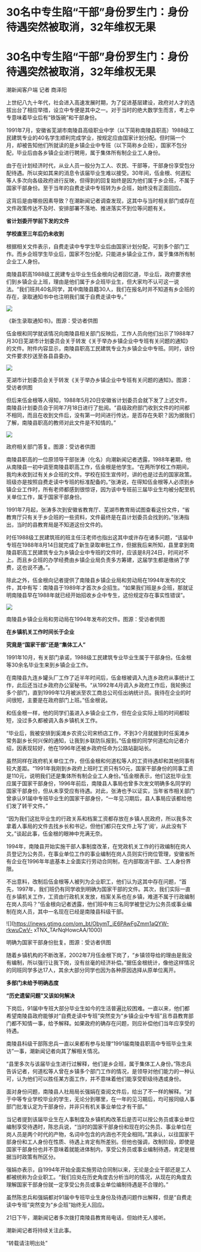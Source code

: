 # 30名中专生陷“干部”身份罗生门：身份待遇突然被取消，32年维权无果

# 30名中专生陷“干部”身份罗生门：身份待遇突然被取消，32年维权无果

潮新闻客户端 记者 商泽阳

上世纪八九十年代，社会进入高速发展时期，为了促进基层建设，政府对人才的选拔出台了相应举措，设立中专便是其中之一。对于当时的绝大数学生而言，考上中专意味着毕业后有“铁饭碗”和干部身份。

1991年7月，安徽省芜湖市南陵县高级职业中学（以下简称南陵县职高）1988级工民建筑专业的40名学生顺利完成学业，按规定应由国家计划分配。但时隔一个月，却被告知他们所就读的是乡镇企业中专班（以下简称乡企班），国家不包分配，毕业后由各乡镇企业进行聘用，属于集体所有制企业工人身份。

由于在计划经济时代，从业人员一般分为工人、农民、干部等，干部身份享受包分配待遇。所以突如其来的消息令该届毕业生难以接受。30年间，伍金根、何道松等人多次向各级政府进行反映，但得到的回复始终是因为他们属于乡企班，不属于国家干部身份。至于当年的自费走读中专班转为乡企班，始终没有正面回应。

这背后是由哪些因素导致？在潮新闻记者调查发现，这其中与当时相关部门或存在文件政策传达不及时、安排部署不落地、推进落实不到位等问题有关。

**省计划委开学前下发的文件**

**学校直至三年后仍未收到**

根据相关文件表示，自费走读中专学生毕业后由国家计划分配，可到多个部门工作。而乡企班学生毕业后，国家不包分配，只能进乡镇企业工作，属于集体所有制企业工人身份。

南陵县职高1988级工民建专业毕业生伍金根向记者回忆道，毕业后，政府要求他们到乡镇企业上班，理由是他们属于乡企班毕业生，但大家均不认可这一说法。“我们班共40名同学，其中南陵县籍30人，我们在报名时并不知道有乡企班的存在，录取通知书中也注明我们属于自费走读中专。”

![](https://inews.gtimg.com/om_bt/OMDcBZm4rWvgBNwrWvoU9eW_y9moLKnHTyfrx4hbSgJXEAA/1000)

《新生录取通知书》。图源：受访者供图

伍金根和同学就该情况向南陵县相关部门反映后，工作人员向他们出示了1988年7月30日芜湖市计划委员会关于转发《关于举办乡镇企业中专班有关问题的通知》的文件。附件内容显示，南陵县职高工民建筑专业为乡镇企业中专班。同时，该份文件要求抄送至各县县委办。

![](https://inews.gtimg.com/om_bt/OVFRHt3j11OGwIOpHva1cyyASXmK0JSQbPpuKsZKj-j2IAA/1000)

芜湖市计划委员会关于转发《关于举办乡镇企业中专班有关问题的通知》。图源：受访者供图

但后来伍金根等人得知，1988年5月20日安徽省计划委员会就下发了上述文件，南陵县计划委员会于同年7月18日进行了批阅。“县级政府部门收到文件的时间都不相同，而且在收到文件后，没有第一时间进行传达，是否存在失职？因为据我们了解，南陵县职高的教师对此文件是不知情的。”

![](https://inews.gtimg.com/om_bt/OCZOHd2ILvJ2dy18t18W7kcwop3bUlDoxsQzKMEDup3vwAA/1000)

政府相关部门答复。图源：受访者供图

南陵县职高的一位原领导干部张涛（化名）向潮新闻记者透露，1988年暑期，他从南陵县一初中调至南陵县职高工作，伍金根是他学生。“在两所学校工作期间，我均未收到过有关乡企班的文件。学校在招生宣传时，讲的也是过去的国家政策。班级亦是按照自费走读中专班的标准配备的。”张涛说，在得知伍金根等人必须到乡镇企业工作时，所有老师都感到很惊讶，因为该中专班前三届毕业生均被分配至机关单位工作，属于国家干部身份。

1991年7月起，张涛多次到安徽省教育厅、芜湖市教育局试图查看这份文件，“省教育厅只有关于乡企班的一些资料，文件最终是在县计划委员会找到的。”张涛指出，当时的县教育局是不知道这份文件的。

时任1988级工民建筑班的班主任汪老师也指出这其中或许存在诸多问题，“该届中专班在1988年8月14日就完成了新生录取审批工作，但据我后来所知，县里拿到南陵县职高工民建筑专业为乡镇企业中专班的文件时，应该是8月24日，时间对不上。而且乡企班的办学经费由乡镇企业局负责多方筹建，这届学生都是缴纳了学费，这也说不通。”。

除此之外，伍金根向记者提供了南陵县乡镇企业局和劳动局在1994年发布的文件，其中有写：南陵县于1989年才首次乡企招生。“如果我们班是乡企班，那就证明南陵县早在1988年就已经开始招收乡企中专生，这份规定存在事实性错误”。

![](https://inews.gtimg.com/om_bt/O3ixuplvMSbwOa25ytns3BKJUPnf_6maEn34O8uhF6EyAAA/1000)

南陵县乡镇企业局和劳动局在1994年发布的文件。图源：受访者供图

**在乡镇机关工作时间长于企业**

**究竟是“国家干部”还是“集体工人”**

1991年10月，有关部门承诺，1988级工民建筑专业毕业生属于干部身份。伍金根等30余名毕业生来到乡镇企业工作。

在南陵县九连乡罐头厂工作了近半年时间后，伍金根被调入九连乡政府从事统计工作，此后还当过乡政府办公室秘书。“从1992年4月调入乡政府工作后，我轮换过多个部门，直到1999年12月被派至农工商总公司任出纳统计员。我待在企业的时间很短，主要是在政府部门上班。”伍金根说。

和伍金根一样，他的同学们虽进入乡镇企业工作，但在企业实际上班的时间都较短，没过多久都被调入各乡镇机关工作。

“毕业后，我被安排到奚滩乡农资公司宋桥店工作，不到3个月就接到时任奚滩乡常务副乡长何兴保的通知，让我到乡联防队报到。”伍金根的同学何道松向记者介绍，因表现较好，他在1996年还被乡政府任命为公路站副站长。

虽然同样在政府机关单位工作，但伍金根和何道松等人的工资待遇却和其他同事有较大差距。“1991年我刚到乡政府上班时工资只有50元，国家干部身份的同事工资是110元，说明我们还是集体所有制企业工人身份。”伍金根表示，他们这批毕业生应属于国家干部身份，1996年前后，南陵县人事局也曾多次发文明确多名同学的国家干部身份，但从未享受应有待遇。对此，张涛也予以证实，当年省市相关部门曾承认91届中专班毕业生的国家干部身份，“一年见习期后，县人事局应该都给他们发了转干文件。”

“因为我们这批毕业生的行政关系和档案工资都存放在乡镇人民政府，所以我多次拿着人事局的文件去找乡长和书记，但他们都只在文件上写了‘阅’，从此没有下文。”谈起此事，伍金根的眼神中充满无奈。

1994年，南陵县开始实施干部人事制度改革，在党政机关工作的行政编制在岗人员登记为公务员，在事业单位工作的事业编制在岗人员则实行岗位管理，安徽省所有企业在1996年年底基本上全面实行劳动合同制，在内部取消干部、工人身份界限。

不出意料，改制后伍金根等人被列为企业职工，他们认为这其中存在问题，“首先，1997年，我们班仍有同学收到明确为国家干部的文件。其次，我们实际一直在乡镇机关工作，工资由行政机关发放，档案关系也在乡镇，难道不属于行政编制在岗人员吗？”伍金根向记者透露，他们班中有三名同学被登记为公务员或事业编制在岗人员，其中一名现在已经是南陵县科级干部。

![](https://inews.gtimg.com/om_bt/ObymT_jE6PAwFgZmm1aQYW-rkwuCwV-
xTNX_TArNqHowcAA/1000)

明确为国家干部身份批复。图源：受访者供图

随着乡镇机构的不断改革，2002年7月伍金根下岗了，“乡镇领导给的理由是我没有编制，所以强行让我下岗，没有丝毫的经济补偿。”据伍金根统计，像他这样情况的同班同学多达17人，其余大部分同学也因为各种原因选择从原单位离开。

**多部门未给予明确态度**

**“历史遗留问题”又该如何解决**

下岗后，91届中专班大部分毕业生如今的生活普遍比较困难。一直以来，他们都希望南陵县政府能够对“自费走读中专班”突然变为“乡镇企业中专班”且市县教育部门都不知情一事，给予解释。如果政府的确存在问题，则应补偿他们当年应享受的待遇。

南陵县科级干部陈忠兵一直以来都有参与处理“1991届南陵县职高中专班毕业生来访”一事，潮新闻记者向其了解相关情况。

“县里多次与该届毕业生进行过解释，他们是乡企班，属于集体工人身份。”陈忠兵告诉记者，何道松等人曾在乡镇多个部门工作的情况，是领导对他们能力的一种认可，认为他们可以胜任某方面工作，并不意味着他们能享受职级待遇或身份。

面对身份问题，南陵县人社局局长强娟在查阅文件后，给出了不一样的解释。“对于中等专业学校毕业的学生，无论分到哪里，在一年的见习期后，均可报同级人事部门批准认定为干部身份，并非只有机关事业单位才有干部。”

当记者提到该届毕业生在人事制度及乡镇机构改革后是否可以按公务员或事业单位编制享受待遇时，陈忠兵说，“当时的国家干部身份和现在的公务员、事业单位在岗人员是两个时代的产物，名词中包含的内涵也不完全相同。”其承认，以往国家干部身份和工人身份在性质、待遇上肯定有所差别。但他也强调，改制阶段，即使是国家干部身份也并不意味着就能进体制内，享受公务员或事业编制待遇，肯定是根据当时政策有所区分。

强娟亦表示，自1994年开始全面实施劳动合同制以来，无论是企业干部还是工人都被统称为企业职工。“我们应处在历史角度去分析当时的情况，从现在的角度去理解国家干部身份就一定享受公务员或事业单位编制待遇是不合理的。”

虽然陈忠兵和强娟都对91届中专班毕业生身份及待遇问题作出解释，但是“自费走读中专班”突然变为“乡企班”始终无人回应。

21日下午，潮新闻记者多次拨打南陵县教育局电话，但始终无人接听。

潮新闻记者将持续关注此事。

“转载请注明出处”

